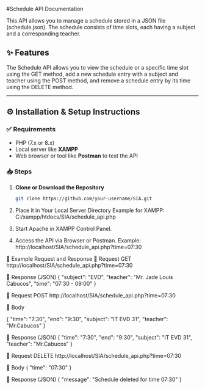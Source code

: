#Schedule API Documentation

This API allows you to manage a schedule stored in a JSON file (schedule.json). The schedule consists of time slots, each having a subject and a corresponding teacher.

## ✨ Features
The Schedule API allows you to view the schedule or a specific time slot using the GET method, add a new schedule entry with a subject and teacher using the POST method, and remove a schedule entry by its time using the DELETE method.

---

## ⚙️ Installation & Setup Instructions

### ✅ Requirements
- PHP (7.x or 8.x)  
- Local server like **XAMPP**  
- Web browser or tool like **Postman** to test the API  

### 📥 Steps
1. **Clone or Download the Repository**
   ```bash
   git clone https://github.com/your-username/SIA.git
2. Place it in Your Local Server Directory
Example for XAMPP:
C:/xampp/htdocs/SIA/schedule_api.php


3. Start Apache in XAMPP Control Panel.

4. Access the API via Browser or Postman.
   Example:
   http://localhost/SIA/schedule_api.php?time=07:30

📌 Example Request and Response
   🔹 Request
      GET http://localhost/SIA/schedule_api.php?time=07:30

🔹 Response (JSON)
{
  "subject": "EVD",
  "teacher": "Mr. Jade Louis Cabucos",
  "time": "07:30 - 09:00"
}


🔹 Request
      POST http://localhost/SIA/schedule_api.php?time=07:30

   🔹 Body

   {
    "time": "7:30",
    "end": "9:30",
    "subject": "IT EVD 31",
    "teacher": "Mr.Cabucos"
}

🔹 Response (JSON)
{
    "time": "7:30",
    "end": "9:30",
    "subject": "IT EVD 31",
    "teacher": "Mr.Cabucos"
}

🔹 Request
      DELETE http://localhost/SIA/schedule_api.php?time=07:30

 🔹 Body
    {
  "time": "07:30"
}


🔹 Response (JSON)
{
    "message": "Schedule deleted for time 07:30"
}
